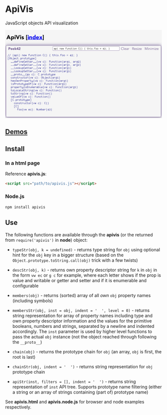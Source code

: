 # ApiVis

JavaScript objects API visualization

![Screenshot](./screenshot.png)

## [Demos](https://rpeev.github.io/apivis/)

## Install

### In a html page

Reference **apivis.js**:  

```html
<script src="path/to/apivis.js"></script>
```

### Node.js

```bash
npm install apivis
```

## Use

The following functions are available through the **apivis** (or the returned from `require('apivis')` in **node**) object:

- `typeStr(obj, k = undefined)` - returns type string for `obj` using optional hint for the `obj` key in a bigger structure (based on the `Object.prototype.toString.call(obj)` trick with a few twists)

- `descStr(obj, k)` - returns own property descriptor string for `k` in `obj` in the form `vw ec` or `g c` for example, where each letter shows if the prop is value and writable or getter and setter and if it is enumerable and configurable

- `members(obj)` - returns (sorted) array of all *own* `obj` property names (including symbols)

- `membersStr(obj, inst = obj, indent = '  ', level = 0)` - returns string representation for array of property names including type and own property descriptor information and the values for the primitive booleans, numbers and strings, separated by a newline and indented accordingly. The `inst` parameter is used by higher level functions to pass the actual `obj` instance (not the object reached through following the `__proto__`)

- `chain(obj)` - returns the prototype chain for `obj` (an array, `obj` is first, the root is last)

- `chainStr(obj, indent = '  ')` - returns string representation for `obj` prototype chain

- `apiStr(inst, filters = [], indent = '  ')` - returns string representation of `inst` API tree. Supports prototype name filtering (either a string or an array of strings containing (part of) prototype name)

See **apivis.html** and **apivis.node.js** for browser and node examples respectively.
